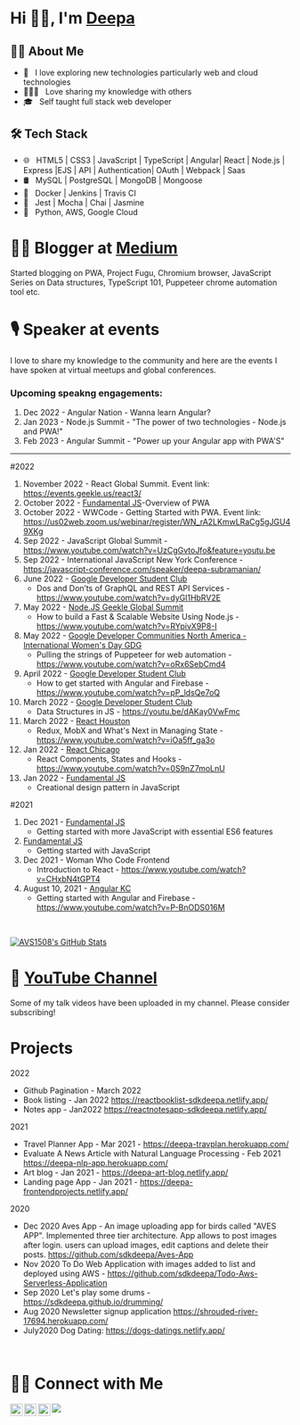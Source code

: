 <!--
**sdkdeepa/Deepa** is a ✨ _special_ ✨ repository because its `README.md` (this file) appears on your GitHub profile.
Here are some ideas to get you started:
-->
# Hi 👋🏽, I'm [Deepa](https://www.deepasubramanian.dev/) 

<h2> 👩‍💻 About Me </h2>

- 🤩 &nbsp; I love exploring new technologies particularly web and cloud technologies
- 👩🏻‍🏫 &nbsp; Love sharing my knowledge with others
- 🎓 &nbsp; Self taught full stack web developer

<!--
- ✍️ &nbsp; Full stack development and artist /painter as hobbies/side hustles.-->

<h2>🛠 Tech Stack</h2>

- 🌐 &nbsp; HTML5 | CSS3 | JavaScript | TypeScript | Angular| React | Node.js | Express |EJS | API | Authentication| OAuth | Webpack |  Saas 
- 🛢 &nbsp; MySQL | PostgreSQL | MongoDB | Mongoose 
- 🚓 &nbsp; Docker | Jenkins | Travis CI 
- 🔧 &nbsp; Jest | Mocha | Chai | Jasmine
- 🌱 &nbsp; Python, AWS, Google Cloud

<!-- - 🖥 &nbsp; -->


<h1> ✍🏽 Blogger at <a href="https://medium.com/@sdkdeepa">Medium</a> </h1>
 Started blogging on PWA, Project Fugu, Chromium browser, JavaScript Series on Data structures, TypeScript 101, Puppeteer chrome automation tool etc.
<br />

<h1> 🎙️ Speaker at events </h1>

I love to share my knowledge to the community and here are the events I have spoken at virtual meetups and global conferences.

<h3> Upcoming speakng engagements: </h3>

1. Dec 2022 - Angular Nation - Wanna learn Angular?  
2. Jan 2023 - Node.js Summit - "The power of two technologies - Node.js and PWA!"
3. Feb 2023 - Angular Summit - "Power up your Angular app with PWA'S"
<hr>

#2022
1. November 2022 - React Global Summit. Event link: https://events.geekle.us/react3/
2. October 2022 - [Fundamental JS](https://www.meetup.com/sandiegojs/events/286559765/)-Overview of PWA
3. October 2022 - WWCode - Getting Started with PWA. Event link: https://us02web.zoom.us/webinar/register/WN_rA2LKmwLRaCg5gJGU49XKg
4. Sep 2022 - JavaScript Global Summit - https://www.youtube.com/watch?v=UzCgGvtoJfo&feature=youtu.be
5. Sep 2022 - International JavaScript New York Conference - https://javascript-conference.com/speaker/deepa-subramanian/
6. June 2022 - [Google Developer Student Club](https://gdsc.community.dev/events/details/developer-student-clubs-conestoga-college-waterloo-campus-presents-dos-and-donts-of-graphql-and-rest-api-services/) 
   - Dos and Don’ts of GraphQL and REST API Services - https://www.youtube.com/watch?v=dyGl1HbRV2E
7. May 2022 - [Node.JS Geekle Global Summit](https://events.geekle.us/nodejs/) 
   - How to build a Fast & Scalable Website Using Node.js - https://www.youtube.com/watch?v=RYpivX9P8-I
8. May 2022 - [Google Developer Communities North America - International Women's Day GDG](https://rsvp.withgoogle.com/events/iwd-northamerica)
   - Pulling the strings of Puppeteer for web automation - https://www.youtube.com/watch?v=oRx6SebCmd4
9. April 2022 - [Google Developer Student Club](https://gdsc.community.dev/events/details/developer-student-clubs-conestoga-college-waterloo-campus-presents-how-to-get-started-with-angular-and-firebase-online-event/)
   - How to get started with Angular and Firebase - https://www.youtube.com/watch?v=pP_ldsQe7oQ
10. March 2022 - [Google Developer Student Club](https://gdsc.community.dev/events/details/developer-student-clubs-conestoga-college-waterloo-campus-presents-js-data-structures-online-event/)
    - Data Structures in JS -  https://youtu.be/dAKay0VwFmc 
11. March 2022 - [React Houston](https://www.meetup.com/Houston-React-Js-Group/events/283828748/)
    - Redux, MobX and What's Next in Managing State - https://www.youtube.com/watch?v=iOa5ff_ga3o
12. Jan 2022 - [React Chicago](https://www.meetup.com/React-Chicago/events/282659282/)
    - React Components, States and Hooks - https://www.youtube.com/watch?v=0S9nZ7moLnU
13. Jan 2022 - [Fundamental JS](https://www.meetup.com/sandiegojs/events/283090494)
    - Creational design pattern in JavaScript 

#2021

1. Dec 2021 - [Fundamental JS](https://www.meetup.com/sandiegojs/events/whwkqsyccqbdc/) 
   - Getting started with more JavaScript with essential ES6 features 
2. [Fundamental JS](https://www.meetup.com/sandiegojs/events/whwkqsyccnbkc/)
    - Getting started with JavaScript
3. Dec 2021 - Woman Who Code Frontend 
    - Introduction to React - https://www.youtube.com/watch?v=CHxbN4tGPT4
4. August 10, 2021 - [Angular KC](https://www.meetup.com/angularkc/events/279845252/)
    - Getting started with Angular and Firebase - https://www.youtube.com/watch?v=P-BnODS016M
<br />

[![AVS1508's GitHub Stats](https://github-readme-stats.vercel.app/api?username=sdkdeepa&show_icons=true)](https://github.com/sdkdeepa)

<h1> 🎥 <a href="https://www.youtube.com/channel/UCGSlhV99QVNdxmaI6obNz9Q/"> YouTube Channel</a></h1> 
Some of my talk videos have been uploaded in my channel. Please consider subscribing! 

<h1> Projects </h1>

2022
 - Github Pagination - March 2022 
 - Book listing - Jan 2022 https://reactbooklist-sdkdeepa.netlify.app/
 - Notes app - Jan2022 https://reactnotesapp-sdkdeepa.netlify.app/

2021
- Travel Planner App - Mar 2021 - https://deepa-travplan.herokuapp.com/
- Evaluate A News Article with Natural Language Processing - Feb 2021 
 https://deepa-nlp-app.herokuapp.com/
- Art blog - Jan 2021 - https://deepa-art-blog.netlify.app/
- Landing page App - Jan 2021 - https://deepa-frontendprojects.netlify.app/

2020
- Dec 2020 
    Aves App - An image uploading app for birds called "AVES APP". Implemented three tier architecture. App allows to post images after login. users can upload images, edit captions and delete their posts. https://github.com/sdkdeepa/Aves-App
- Nov 2020 
    To Do Web Application with images added to list and deployed using AWS -  https://github.com/sdkdeepa/Todo-Aws-Serverless-Application
- Sep 2020
    Let's play some drums -  https://sdkdeepa.github.io/drumming/
- Aug 2020 
     Newsletter signup application  https://shrouded-river-17694.herokuapp.com/
- July2020 
     Dog Dating:  https://dogs-datings.netlify.app/
 <br />
 
<h1> 🤝🏻 Connect with Me </h1>
<a href="https://twitter.com/sdk_deepa">
  <img align="left" alt="Deepa" width="22px"src="https://cdn.jsdelivr.net/npm/simple-icons@v3/icons/twitter.svg" />
</a>
<a href="https://www.linkedin.com/in/sdkdeepa/">
  <img align="left" alt="Deepa's LinkedIn" width="22px" src="https://cdn.jsdelivr.net/npm/simple-icons@v3/icons/linkedin.svg" />
</a>
<a href="https://www.youtube.com/@sdkdeepa/">
  <img align="left" alt="Deepa's YouTube" width="22px" src="https://cdn.jsdelivr.net/npm/simple-icons@v3/icons/youtube.svg" />
</a>

![](https://visitor-badge.glitch.me/badge?page_id=sdkdeepa.sdk.deepa)
<br />

